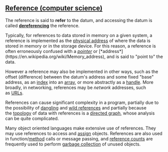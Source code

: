 [Reference (computer science)](https://en.wikipedia.org/wiki/Reference_(computer_science))
------------

The reference is said to **refer** to the datum, and accessing the datum is called [**dereferencing**](https://en.wikipedia.org/wiki/Dereference_operator) the reference.


Typically, for references to data stored in memory on a given system, a reference is implemented as the [physical address](https://en.wikipedia.org/wiki/Physical_address) of where the data is stored in memory or in the storage device. For this reason, a reference is often erroneously confused with a [*pointer*](https://en.wikipedia.org/wiki/Pointer_(computer_programming)) or [*address*](https://en.wikipedia.org/wiki/Memory_address), and is said to "point to" the data.


However a reference may also be implemented in other ways, such as the offset (difference) between the datum's address and some fixed "base" address, as an [index](https://en.wikipedia.org/wiki/Array_index) into an [array](https://en.wikipedia.org/wiki/Array_data_structure), or more abstractly as a [handle](https://en.wikipedia.org/wiki/Handle_(computing)). More broadly, in networking, references may be *network* addresses, such as [URLs](https://en.wikipedia.org/wiki/URL).


References can cause significant complexity in a program, partially due to the possibility of [dangling](https://en.wikipedia.org/wiki/Dangling_reference) and [wild references](https://en.wikipedia.org/wiki/Wild_reference) and partially because the [topology](https://en.wikipedia.org/wiki/Topology) of data with references is a [directed graph](https://en.wikipedia.org/wiki/Directed_graph), whose analysis can be quite complicated.


Many object oriented languages make extensive use of references. They may use references to access and [assign](https://en.wikipedia.org/wiki/Assignment_(computer_science)#Assignment_in_object_oriented_languages) objects. References are also used in function/[method](https://en.wikipedia.org/wiki/Method_(computer_programming)) calls or message passing, and [reference counts](https://en.wikipedia.org/wiki/Reference_counting) are frequently used to perform [garbage collection](https://en.wikipedia.org/wiki/Garbage_collection_(computer_science)) of unused objects.